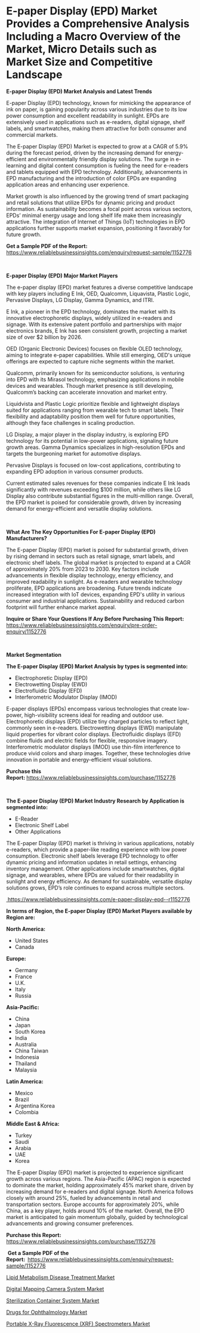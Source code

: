 <p><h1>E-paper Display (EPD) Market Provides a Comprehensive Analysis Including a Macro Overview of the Market, Micro Details such as Market Size and Competitive Landscape</h1></p><p><strong>E-paper Display (EPD) Market Analysis and Latest Trends</strong></p>
<p><p>E-paper Display (EPD) technology, known for mimicking the appearance of ink on paper, is gaining popularity across various industries due to its low power consumption and excellent readability in sunlight. EPDs are extensively used in applications such as e-readers, digital signage, shelf labels, and smartwatches, making them attractive for both consumer and commercial markets.</p><p>The E-paper Display (EPD) Market is expected to grow at a CAGR of 5.9% during the forecast period, driven by the increasing demand for energy-efficient and environmentally friendly display solutions. The surge in e-learning and digital content consumption is fueling the need for e-readers and tablets equipped with EPD technology. Additionally, advancements in EPD manufacturing and the introduction of color EPDs are expanding application areas and enhancing user experience.</p><p>Market growth is also influenced by the growing trend of smart packaging and retail solutions that utilize EPDs for dynamic pricing and product information. As sustainability becomes a focal point across various sectors, EPDs’ minimal energy usage and long shelf life make them increasingly attractive. The integration of Internet of Things (IoT) technologies in EPD applications further supports market expansion, positioning it favorably for future growth.</p></p>
<p><strong>Get a Sample PDF of the Report:&nbsp;</strong> <a href="https://www.reliablebusinessinsights.com/enquiry/request-sample/1152776?utm_campaign=63&utm_medium=2&utm_source=Github&utm_content=ia&utm_term=29102024&utm_id=e-paper-display-epd">https://www.reliablebusinessinsights.com/enquiry/request-sample/1152776</a></p>
<p>&nbsp;</p>
<p><strong>E-paper Display (EPD) Major Market Players</strong></p>
<p><p>The e-paper display (EPD) market features a diverse competitive landscape with key players including E Ink, OED, Qualcomm, Liquavista, Plastic Logic, Pervasive Displays, LG Display, Gamma Dynamics, and ITRI. </p><p>E Ink, a pioneer in the EPD technology, dominates the market with its innovative electrophoretic displays, widely utilized in e-readers and signage. With its extensive patent portfolio and partnerships with major electronics brands, E Ink has seen consistent growth, projecting a market size of over $2 billion by 2026.</p><p>OED (Organic Electronic Devices) focuses on flexible OLED technology, aiming to integrate e-paper capabilities. While still emerging, OED's unique offerings are expected to capture niche segments within the market. </p><p>Qualcomm, primarily known for its semiconductor solutions, is venturing into EPD with its Mirasol technology, emphasizing applications in mobile devices and wearables. Though market presence is still developing, Qualcomm’s backing can accelerate innovation and market entry.</p><p>Liquidvista and Plastic Logic prioritize flexible and lightweight displays suited for applications ranging from wearable tech to smart labels. Their flexibility and adaptability position them well for future opportunities, although they face challenges in scaling production.</p><p>LG Display, a major player in the display industry, is exploring EPD technology for its potential in low-power applications, signaling future growth areas. Gamma Dynamics specializes in high-resolution EPDs and targets the burgeoning market for automotive displays.</p><p>Pervasive Displays is focused on low-cost applications, contributing to expanding EPD adoption in various consumer products. </p><p>Current estimated sales revenues for these companies indicate E Ink leads significantly with revenues exceeding $100 million, while others like LG Display also contribute substantial figures in the multi-million range. Overall, the EPD market is poised for considerable growth, driven by increasing demand for energy-efficient and versatile display solutions.</p></p>
<p>&nbsp;</p>
<p><strong>What Are The Key Opportunities For E-paper Display (EPD) Manufacturers?</strong></p>
<p><p>The E-paper Display (EPD) market is poised for substantial growth, driven by rising demand in sectors such as retail signage, smart labels, and electronic shelf labels. The global market is projected to expand at a CAGR of approximately 20% from 2023 to 2030. Key factors include advancements in flexible display technology, energy efficiency, and improved readability in sunlight. As e-readers and wearable technology proliferate, EPD applications are broadening. Future trends indicate increased integration with IoT devices, expanding EPD's utility in various consumer and industrial applications. Sustainability and reduced carbon footprint will further enhance market appeal.</p></p>
<p><strong>Inquire or Share Your Questions If Any Before Purchasing This Report:</strong> <a href="https://www.reliablebusinessinsights.com/enquiry/pre-order-enquiry/1152776?utm_campaign=63&utm_medium=2&utm_source=Github&utm_content=ia&utm_term=29102024&utm_id=e-paper-display-epd">https://www.reliablebusinessinsights.com/enquiry/pre-order-enquiry/1152776</a></p>
<p>&nbsp;</p>
<p><strong>Market Segmentation</strong></p>
<p><strong>The E-paper Display (EPD) Market Analysis by types is segmented into:</strong></p>
<p><ul><li>Electrophoretic Display (EPD)</li><li>Electrowetting Display (EWD)</li><li>Electrofluidic Display (EFD)</li><li>Interferometric Modulator Display (IMOD)</li></ul></p>
<p><p>E-paper displays (EPDs) encompass various technologies that create low-power, high-visibility screens ideal for reading and outdoor use. Electrophoretic displays (EPD) utilize tiny charged particles to reflect light, commonly seen in e-readers. Electrowetting displays (EWD) manipulate liquid properties for vibrant color displays. Electrofluidic displays (EFD) combine fluids and electric fields for flexible, responsive imagery. Interferometric modulator displays (IMOD) use thin-film interference to produce vivid colors and sharp images. Together, these technologies drive innovation in portable and energy-efficient visual solutions.</p></p>
<p><strong>Purchase this Report:&nbsp;</strong><a href="https://www.reliablebusinessinsights.com/purchase/1152776?utm_campaign=63&utm_medium=2&utm_source=Github&utm_content=ia&utm_term=29102024&utm_id=e-paper-display-epd">https://www.reliablebusinessinsights.com/purchase/1152776</a></p>
<p>&nbsp;</p>
<p><strong>The E-paper Display (EPD) Market Industry Research by Application is segmented into:</strong></p>
<p><ul><li>E-Reader</li><li>Electronic Shelf Label</li><li>Other Applications</li></ul></p>
<p><p>The E-paper Display (EPD) market is thriving in various applications, notably e-readers, which provide a paper-like reading experience with low power consumption. Electronic shelf labels leverage EPD technology to offer dynamic pricing and information updates in retail settings, enhancing inventory management. Other applications include smartwatches, digital signage, and wearables, where EPDs are valued for their readability in sunlight and energy efficiency. As demand for sustainable, versatile display solutions grows, EPD’s role continues to expand across multiple sectors.</p></p>
<p><a href="https://www.reliablebusinessinsights.com/e-paper-display-epd--r1152776?utm_campaign=63&utm_medium=2&utm_source=Github&utm_content=ia&utm_term=29102024&utm_id=e-paper-display-epd">&nbsp;https://www.reliablebusinessinsights.com/e-paper-display-epd--r1152776</a></p>
<p><strong>In terms of Region, the E-paper Display (EPD) Market Players available by Region are:</strong></p>
<p>
    <p> <strong> North America: </strong>
        <ul>
            <li>United States</li>
            <li>Canada</li>
        </ul>
        </p> 
    <p> <strong> Europe: </strong>
        <ul>
            <li>Germany</li>
            <li>France</li>
            <li>U.K.</li>
            <li>Italy</li>
            <li>Russia</li>
        </ul>
        </p> 
    <p> <strong> Asia-Pacific: </strong>
        <ul>
            <li>China</li>
            <li>Japan</li>
            <li>South Korea</li>
            <li>India</li>
            <li>Australia</li>
            <li>China Taiwan</li>
            <li>Indonesia</li>
            <li>Thailand</li>
            <li>Malaysia</li>
        </ul>
        </p> 
    <p> <strong> Latin America: </strong>
        <ul>
            <li>Mexico</li>
            <li>Brazil</li>
            <li>Argentina Korea</li>
            <li>Colombia</li>
        </ul>
        </p> 
    <p> <strong> Middle East & Africa: </strong>
        <ul>
            <li>Turkey</li>
            <li>Saudi</li>
            <li>Arabia</li>
            <li>UAE</li>
            <li>Korea</li>
        </ul>
    </p>
    </p>
<p><p>The E-paper Display (EPD) market is projected to experience significant growth across various regions. The Asia-Pacific (APAC) region is expected to dominate the market, holding approximately 45% market share, driven by increasing demand for e-readers and digital signage. North America follows closely with around 25%, fueled by advancements in retail and transportation sectors. Europe accounts for approximately 20%, while China, as a key player, holds around 10% of the market. Overall, the EPD market is anticipated to gain momentum globally, guided by technological advancements and growing consumer preferences.</p></p>
<p><strong>Purchase this Report: </strong><a href="https://www.reliablebusinessinsights.com/purchase/1152776?utm_campaign=63&utm_medium=2&utm_source=Github&utm_content=ia&utm_term=29102024&utm_id=e-paper-display-epd">https://www.reliablebusinessinsights.com/purchase/1152776</a></p>
<p>&nbsp;<strong>Get a Sample PDF of the Report:&nbsp;&nbsp;</strong><a href="https://www.reliablebusinessinsights.com/enquiry/request-sample/1152776?utm_campaign=63&utm_medium=2&utm_source=Github&utm_content=ia&utm_term=29102024&utm_id=e-paper-display-epd">https://www.reliablebusinessinsights.com/enquiry/request-sample/1152776</a></p>
<p><strong></strong></p>
<p><p><a href="https://github.com/maq4brod/Market-Research-Report-List-1/blob/main/lipid-metabolism-disease-treatment-market.md?utm_campaign=63&utm_medium=2&utm_source=Github&utm_content=ia&utm_term=29102024&utm_id=e-paper-display-epd">Lipid Metabolism Disease Treatment Market</a></p><p><a href="https://issuu.com/reportprime-2/docs/digital-mapping-camera-system-marke_497dc958dd9074?utm_campaign=63&utm_medium=2&utm_source=Github&utm_content=ia&utm_term=29102024&utm_id=e-paper-display-epd">Digital Mapping Camera System Market</a></p><p><a href="https://www.linkedin.com/pulse/disruption-innovation-sterilization-container-system-industry-pphee?utm_campaign=63&utm_medium=2&utm_source=Github&utm_content=ia&utm_term=29102024&utm_id=e-paper-display-epd">Sterilization Container System Market</a></p><p><a href="https://github.com/rovj3gerson/Market-Research-Report-List-1/blob/main/drugs-for-ophthalmology-market.md?utm_campaign=63&utm_medium=2&utm_source=Github&utm_content=ia&utm_term=29102024&utm_id=e-paper-display-epd">Drugs for Ophthalmology Market</a></p><p><a href="https://issuu.com/reportprime-2/docs/portable-x-ray-fluorescence-xrf-spe_36f17587ddb7fc?utm_campaign=63&utm_medium=2&utm_source=Github&utm_content=ia&utm_term=29102024&utm_id=e-paper-display-epd">Portable X-Ray Fluorescence (XRF) Spectrometers Market</a></p></p>
